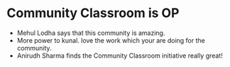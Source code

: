 # Community Classroom is OP

- Mehul Lodha says that this community is amazing.
- More power to kunal. love the work which your are doing for the community.
- Anirudh Sharma finds the Community Classroom initiative really great!
